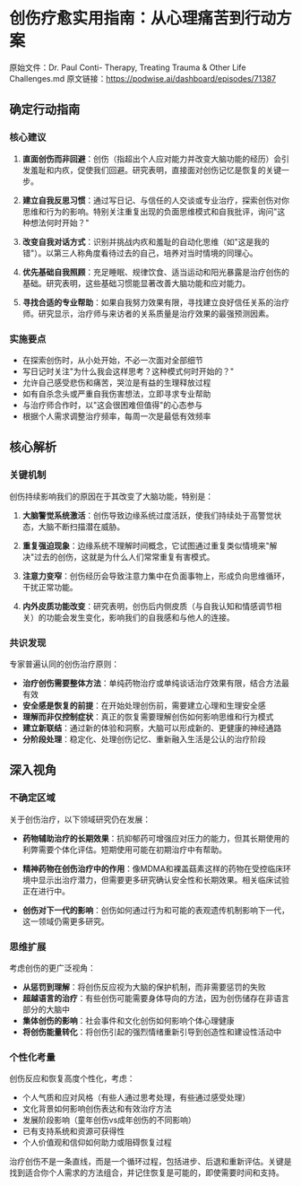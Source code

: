 # 创伤疗愈实用指南：从心理痛苦到行动方案

原始文件：Dr. Paul Conti- Therapy, Treating Trauma & Other Life Challenges.md
原文链接：https://podwise.ai/dashboard/episodes/71387

## 确定行动指南

### 核心建议
1. **直面创伤而非回避**：创伤（指超出个人应对能力并改变大脑功能的经历）会引发羞耻和内疚，促使我们回避。研究表明，直接面对创伤记忆是恢复的关键一步。
   
2. **建立自我反思习惯**：通过写日记、与信任的人交谈或专业治疗，探索创伤对你思维和行为的影响。特别关注重复出现的负面思维模式和自我批评，询问"这种想法何时开始？"
   
3. **改变自我对话方式**：识别并挑战内疚和羞耻的自动化思维（如"这是我的错"）。以第三人称角度看待过去的自己，培养对当时情境的同理心。

4. **优先基础自我照顾**：充足睡眠、规律饮食、适当运动和阳光暴露是治疗创伤的基础。研究表明，这些基础习惯能显著改善大脑功能和应对能力。

5. **寻找合适的专业帮助**：如果自我努力效果有限，寻找建立良好信任关系的治疗师。研究显示，治疗师与来访者的关系质量是治疗效果的最强预测因素。

### 实施要点
* 在探索创伤时，从小处开始，不必一次面对全部细节
* 写日记时关注"为什么我会这样思考？这种模式何时开始的？"
* 允许自己感受悲伤和痛苦，哭泣是有益的生理释放过程
* 如有自杀念头或严重自我伤害想法，立即寻求专业帮助
* 与治疗师合作时，以"这会很困难但值得"的心态参与
* 根据个人需求调整治疗频率，每周一次是最低有效频率

## 核心解析

### 关键机制
创伤持续影响我们的原因在于其改变了大脑功能，特别是：

1. **大脑警觉系统激活**：创伤导致边缘系统过度活跃，使我们持续处于高警觉状态，大脑不断扫描潜在威胁。

2. **重复强迫现象**：边缘系统不理解时间概念，它试图通过重复类似情境来"解决"过去的创伤，这就是为什么人们常常重复有害模式。

3. **注意力变窄**：创伤经历会导致注意力集中在负面事物上，形成负向思维循环，干扰正常功能。

4. **内外皮质功能改变**：研究表明，创伤后内侧皮质（与自我认知和情感调节相关）的功能会发生变化，影响我们的自我感和与他人的连接。

### 共识发现
专家普遍认同的创伤治疗原则：

* **治疗创伤需要整体方法**：单纯药物治疗或单纯谈话治疗效果有限，结合方法最有效
* **安全感是恢复的前提**：在开始处理创伤前，需要建立心理和生理安全感
* **理解而非仅控制症状**：真正的恢复需要理解创伤如何影响思维和行为模式
* **建立新联结**：通过新的体验和洞察，大脑可以形成新的、更健康的神经通路
* **分阶段处理**：稳定化、处理创伤记忆、重新融入生活是公认的治疗阶段

## 深入视角

### 不确定区域
关于创伤治疗，以下领域研究仍在发展：

* **药物辅助治疗的长期效果**：抗抑郁药可增强应对压力的能力，但其长期使用的利弊需要个体化评估。短期使用可能在初期治疗中有帮助。

* **精神药物在创伤治疗中的作用**：像MDMA和裸盖菇素这样的药物在受控临床环境中显示出治疗潜力，但需要更多研究确认安全性和长期效果。相关临床试验正在进行中。

* **创伤对下一代的影响**：创伤如何通过行为和可能的表观遗传机制影响下一代，这一领域仍需更多研究。

### 思维扩展
考虑创伤的更广泛视角：

* **从惩罚到理解**：将创伤反应视为大脑的保护机制，而非需要惩罚的失败
* **超越语言的治疗**：有些创伤可能需要身体导向的方法，因为创伤储存在非语言部分的大脑中
* **集体创伤的影响**：社会事件和文化创伤如何影响个体心理健康
* **将创伤能量转化**：将创伤引起的强烈情绪重新引导到创造性和建设性活动中

### 个性化考量
创伤反应和恢复高度个性化，考虑：

* 个人气质和应对风格（有些人通过思考处理，有些通过感受处理）
* 文化背景如何影响创伤表达和有效治疗方法
* 发展阶段影响（童年创伤vs成年创伤的不同影响）
* 已有支持系统和资源可获得性
* 个人价值观和信仰如何助力或阻碍恢复过程

治疗创伤不是一条直线，而是一个循环过程，包括进步、后退和重新评估。关键是找到适合你个人需求的方法组合，并记住恢复是可能的，即使需要时间和支持。
